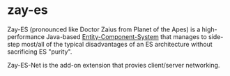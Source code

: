 # zay-es

Zay-ES (pronounced like Doctor Zaius from Planet of the Apes) is a high-performance Java-based 
[Entity-Component-System](https://en.wikipedia.org/wiki/Entity_component_system) that manages
to side-step most/all of the typical disadvantages of an ES architecture without sacrificing ES "purity".

Zay-ES-Net is the add-on extension that provies client/server networking.
